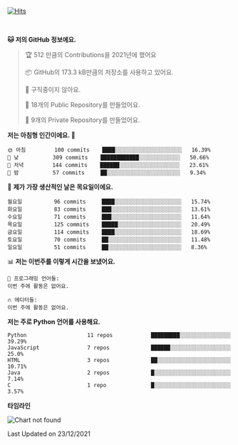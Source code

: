 [![Hits](https://hits.seeyoufarm.com/api/count/incr/badge.svg?url=https%3A%2F%2Fgithub.com%2FSoohan-Park&count_bg=%23000000&title_bg=%23828282&icon=gradle.svg&icon_color=%23FFFFFF&title=Visited&edge_flat=false)](https://hits.seeyoufarm.com)  

<br/>

<!--START_SECTION:waka-->
**🐱 저의 GitHub 정보에요.** 

> 🏆 512 만큼의 Contributions을 2021년에 했어요
 > 
> 📦 GitHub의 173.3 kB만큼의 저장소를 사용하고 있어요. 
 > 
> 🚫 구직중이지 않아요.
 > 
> 📜 18개의 Public Repository를 만들었어요. 
 > 
> 🔑 9개의 Private Repository를 만들었어요.  
 > 
**저는 아침형 인간이에요. 🐤** 

```text
🌞 아침         100 commits    ████░░░░░░░░░░░░░░░░░░░░░   16.39% 
🌆 낮　         309 commits    ████████████░░░░░░░░░░░░░   50.66% 
🌃 저녁         144 commits    ██████░░░░░░░░░░░░░░░░░░░   23.61% 
🌙 밤　         57 commits     ██░░░░░░░░░░░░░░░░░░░░░░░   9.34%

```
📅 **제가 가장 생산적인 날은 목요일이에요.** 

```text
월요일          96 commits     ████░░░░░░░░░░░░░░░░░░░░░   15.74% 
화요일          83 commits     ███░░░░░░░░░░░░░░░░░░░░░░   13.61% 
수요일          71 commits     ███░░░░░░░░░░░░░░░░░░░░░░   11.64% 
목요일          125 commits    █████░░░░░░░░░░░░░░░░░░░░   20.49% 
금요일          114 commits    ████░░░░░░░░░░░░░░░░░░░░░   18.69% 
토요일          70 commits     ██░░░░░░░░░░░░░░░░░░░░░░░   11.48% 
일요일          51 commits     ██░░░░░░░░░░░░░░░░░░░░░░░   8.36%

```


📊 **저는 이번주를 이렇게 시간을 보냈어요.** 

```text
💬 프로그래밍 언어들: 
이번 주에 활동은 없어요.

🔥 에디터들: 
이번 주에 활동은 없어요.

```

**저는 주로 Python 언어를 사용해요.** 

```text
Python                   11 repos            █████████░░░░░░░░░░░░░░░░   39.29% 
JavaScript               7 repos             ██████░░░░░░░░░░░░░░░░░░░   25.0% 
HTML                     3 repos             ██░░░░░░░░░░░░░░░░░░░░░░░   10.71% 
Java                     2 repos             █░░░░░░░░░░░░░░░░░░░░░░░░   7.14% 
C                        1 repo              █░░░░░░░░░░░░░░░░░░░░░░░░   3.57%

```


**타임라인**

![Chart not found](https://raw.githubusercontent.com/Soohan-Park/Soohan-Park/master/charts/bar_graph.png) 


 Last Updated on 23/12/2021
<!--END_SECTION:waka-->
